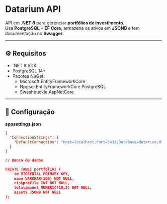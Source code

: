 # Datarium API
 
API em **.NET 8** para gerenciar **portfólios de investimento**.  
Usa **PostgreSQL + EF Core**, armazena os ativos em **JSONB** e tem documentação no **Swagger**.
 
---
 
## ⚙️ Requisitos
 
- .NET 8 SDK  
- PostgreSQL 14+  
- Pacotes NuGet:
  - Microsoft.EntityFrameworkCore  
  - Npgsql.EntityFrameworkCore.PostgreSQL  
  - Swashbuckle.AspNetCore  
 
---
 
## 🔧 Configuração
 
**appsettings.json**
 
```json
{
  "ConnectionStrings": {
    "DefaultConnection": "Host=localhost;Port=5432;Database=datarium;Username=postgres;Password=SUA_SENHA;"
  }
}

// Banco de dados 

CREATE TABLE portfolios (
    id BIGSERIAL PRIMARY KEY,
    name VARCHAR(160) NOT NULL,
    riskprofile INT NOT NULL,
    totalamount NUMERIC(18,2) NOT NULL,
    assets JSONB NOT NULL
);
